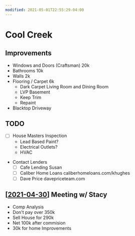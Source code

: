```yaml
---
modified: 2021-05-01T22:55:29-04:00
---
```


# Cool Creek

## Improvements

- Windows and Doors (Craftsman) 20k
- Bathrooms 10k
- Walls 2k
- Flooring / Carpet 6k
   - Dark Carpet Living Room and Dining Room
   - LVP Basement
   - Keep Trim 
   - Repaint
- Blacktop Driveway


## TODO

- [ ] House Masters Inspection
  - Lead Based Paint?
  - Electrical Outlets?
  - HVAC
- Contact Lenders
  - [ ] Cafe Lending Susan 
  - [ ] Caliber Home Loans caliberhomeloans.com/khughes
  - [ ] Dave Price davepriceteam.com 

## [[2021-04-30]] Meeting w/ Stacy

- Comp Analysis
- Don't pay over 350k
- Sell House for 290k
- Net 100k after commision
- 30k for home Improvements



[//begin]: # "Autogenerated link references for markdown compatibility"
[2021-04-30]: journal/2021-04-30.md "Friday, April 30, 2021"
[//end]: # "Autogenerated link references"